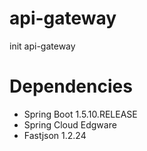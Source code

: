# api-gateway
init api-gateway
# Dependencies
  * Spring Boot 1.5.10.RELEASE
  * Spring Cloud Edgware
  * Fastjson 1.2.24
